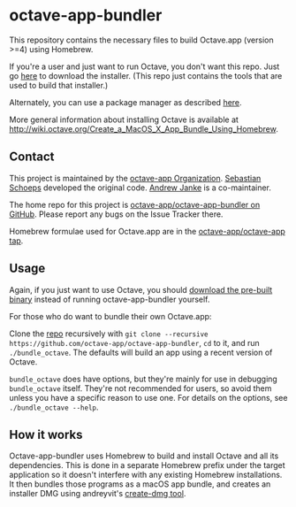 octave-app-bundler
==================

This repository contains the necessary files to build Octave.app (version >=4) using Homebrew.

If you're a user and just want to run Octave, you don't want this repo. Just go [here](https://octave-app.github.io/Download.html) to download the installer. (This repo just contains the tools that are used to build that installer.)

Alternately, you can use a package manager as described [here](http://wiki.octave.org/Octave_for_MacOS_X).

More general information about installing Octave is available at http://wiki.octave.org/Create_a_MacOS_X_App_Bundle_Using_Homebrew.

## Contact

This project is maintained by the [octave-app Organization](https://github.com/octave-app).
[Sebastian Schoeps](https://github.com/schoeps) developed the original code. [Andrew Janke](https://github.com/apjanke) is a co-maintainer.

The home repo for this project is [octave-app/octave-app-bundler on GitHub](https://github.com/octave-app/octave-app-bundler). Please report any bugs on the Issue Tracker there.

Homebrew formulae used for Octave.app are in the [octave-app/octave-app tap](https://github.com/octave-app/homebrew-octave-app).

## Usage

Again, if you just want to use Octave, you should [download the pre-built binary](https://octave-app.github.io/Download.html) instead of running octave-app-bundler yourself.

For those who do want to bundle their own Octave.app:

Clone the [repo](https://github.com/octave-app/octave-app-bundler) recursively with `git clone --recursive https://github.com/octave-app/octave-app-bundler`, `cd` to it, and run `./bundle_octave`. The defaults will build an app using a recent version of Octave.

`bundle_octave` does have options, but they're mainly for use in debugging `bundle_octave` itself. They're not recommended for users, so avoid them unless you have a specific reason to use one. For details on the options, see `./bundle_octave --help`.

## How it works

Octave-app-bundler uses Homebrew to build and install Octave and all its dependencies. This is done in a separate Homebrew prefix under the target application so it doesn't interfere with any existing Homebrew installations. It then bundles those programs as a macOS app bundle, and creates an installer DMG using andreyvit's [create-dmg tool](https://github.com/andreyvit/create-dmg).

